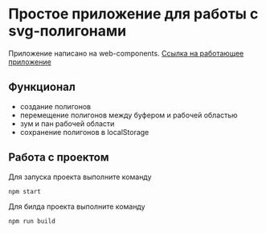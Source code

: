 # Простое приложение для работы с svg-полигонами

Приложение написано на web-components.
[Ссылка на работающее приложение](https://aaaaaaaaaaalex.github.io/polygons/)

## Функционал
- создание полигонов
- перемещение полигонов между буфером и рабочей областью
- зум и пан рабочей области
- сохранение полигонов в localStorage

## Работа с проектом

Для запуска проекта выполните команду
```bash
npm start
```

Для билда проекта выполните команду
```bash
npm run build
```